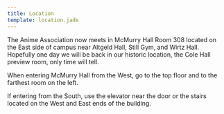 ```yaml
---
title: Location
template: location.jade
---
```


The Anime Association now meets in McMurry Hall Room 308 located on the East side of campus near Altgeld Hall, Still Gym, and Wirtz Hall. Hopefully one day we will be back in our historic location, the Cole Hall preview room, only time will tell.

When entering McMurry Hall from the West, go to the top floor and to the farthest room on the left.

If entering from the South, use the elevator near the door or the stairs located on the West and East ends of the building.

